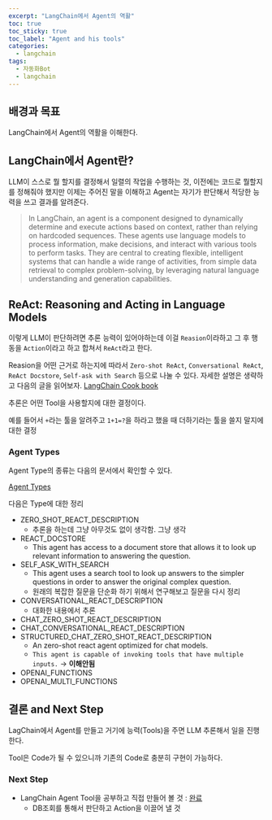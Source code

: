 ```yaml
---
excerpt: "LangChain에서 Agent의 역활"
toc: true
toc_sticky: true
toc_label: "Agent and his tools"
categories:
  - langchain
tags:
  - 자동화Bot
  - langchain
---
```


## 배경과 목표

LangChain에서 Agent의 역활을 이해한다.

## LangChain에서 Agent란?

 LLM이 스스로 뭘 할지를 결정해서 일렬의 작업을 수행하는 것, 이전에는 코드로 뭘할지를 정해줘야 했지만 이제는 주어진 말을 이해하고 Agent는 자기가 판단해서 적당한 능력을 쓰고 결과를 알려준다.

> In LangChain, an agent is a component designed to dynamically determine and execute actions based on context, rather than relying on hardcoded sequences. These agents use language models to process information, make decisions, and interact with various tools to perform tasks. They are central to creating flexible, intelligent systems that can handle a wide range of activities, from simple data retrieval to complex problem-solving, by leveraging natural language understanding and generation capabilities.

## ReAct: Reasoning and Acting in Language Models

이렇게 LLM이 판단하려면 추론 능력이 있어야하는데 이걸 `Reasion`이라하고 그 후 행동을 `Action`이라고 하고 합쳐서 `ReAct`라고 한다.

Reasion을 어떤 근거로 하는지에 따라서 `Zero-shot ReAct`, `Conversational ReAct`, `ReAct Docstore`, `Self-ask with Search` 등으로 나눌 수 있다.
자세한 설명은 생략하고 다음의 글을 읽어보자. [LangChain Cook book](https://www.pinecone.io/learn/series/langchain/langchain-agents/)

추론은 어떤 Tool을 사용할지에 대한 결정이다.

예를 들어서 `+`라는 툴을 알려주고 `1+1=?`을 하라고 했을 때 더하기라는 툴을 쓸지 말지에 대한 결정

### Agent Types

Agent Type의 종류는 다음의 문서에서 확인할 수 있다. 

[Agent Types](https://api.python.langchain.com/en/latest/agents/langchain.agents.agent_types.AgentType.html)

다음은 Type에 대한 정리

- ZERO_SHOT_REACT_DESCRIPTION
  - 추론을 하는데 그냥 아무것도 없이 생각함. 그냥 생각
- REACT_DOCSTORE
  - This agent has access to a document store that allows it to look up relevant information to answering the question.
- SELF_ASK_WITH_SEARCH
  - This agent uses a search tool to look up answers to the simpler questions in order to answer the original complex question.
  - 원래의 복잡한 질문을 단순화 하기 위해서 연구해보고 질문을 다시 정리
- CONVERSATIONAL_REACT_DESCRIPTION
  - 대화한 내용에서 추론
- CHAT_ZERO_SHOT_REACT_DESCRIPTION
- CHAT_CONVERSATIONAL_REACT_DESCRIPTION
- STRUCTURED_CHAT_ZERO_SHOT_REACT_DESCRIPTION
  - An zero-shot react agent optimized for chat models.
  - `This agent is capable of invoking tools that have multiple inputs.`  -> **이해안됨**
- OPENAI_FUNCTIONS
- OPENAI_MULTI_FUNCTIONS

## 결론 and Next Step

LagChain에서 Agent를 만들고 거기에 능력(Tools)을 주면 LLM 추론해서 일을 진행한다.

Tool은 Code가 될 수 있으니까 기존의 Code로 충분히 구현이 가능하다.

### Next Step

- LangChain Agent Tool을 공부하고 직접 만들어 볼 것 : [완료]()
  - DB조회를 통해서 판단하고 Action을 이끌어 낼 것